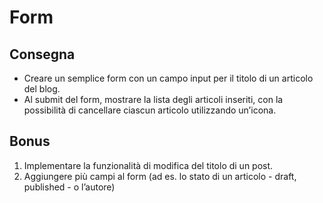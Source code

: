 # Form

## Consegna
 - Creare un semplice form con un campo input per il titolo di un articolo del blog.
 - Al submit del form, mostrare la lista degli articoli inseriti, con la possibilità di cancellare ciascun articolo utilizzando un’icona.

## Bonus
 1. Implementare la funzionalità di modifica del titolo di un post.
 2. Aggiungere più campi al form (ad es. lo stato di un articolo - draft, published - o l’autore)